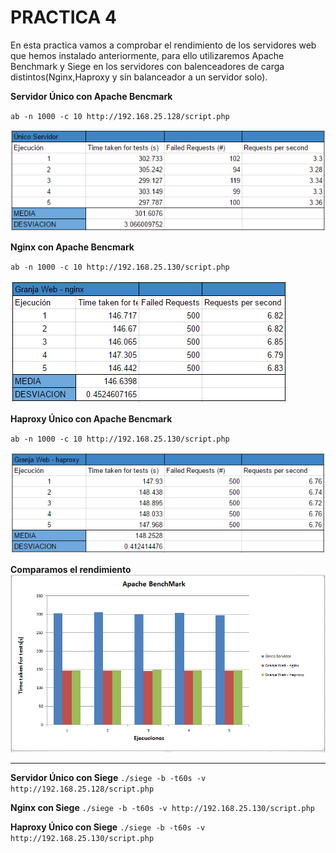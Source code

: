 

# **PRACTICA 4**


En esta practica vamos a comprobar el rendimiento de los servidores web que hemos instalado anteriormente, para ello utilizaremos Apache Benchmark y Siege en los servidores con balenceadores de carga distintos(Nginx,Haproxy y sin balanceador a un servidor solo).

**Servidor Único con Apache Bencmark**

`ab -n 1000 -c 10 http://192.168.25.128/script.php`

![imagen](https://github.com/AlejandroRP/swap1516/blob/master/Practica4/AB-Servidor%20Unico.PNG)


**Nginx con Apache Bencmark**

`ab -n 1000 -c 10 http://192.168.25.130/script.php`

![imagen](https://github.com/AlejandroRP/swap1516/blob/master/Practica4/AB-Nginx.PNG)  


**Haproxy Único con Apache Bencmark**

`ab -n 1000 -c 10 http://192.168.25.130/script.php`

![imagen](https://github.com/AlejandroRP/swap1516/blob/master/Practica4/AB-%20Haproxy.PNG)



**Comparamos el rendimiento**
![imagen](https://github.com/AlejandroRP/swap1516/blob/master/Practica4/Grafica%20Apache%20Benchmark.PNG)


---------------------------------------------------------------------------------

**Servidor Único con Siege**
`./siege -b -t60s -v http://192.168.25.128/script.php`

**Nginx con Siege**
`./siege -b -t60s -v http://192.168.25.130/script.php`


**Haproxy Único con Siege**
`./siege -b -t60s -v http://192.168.25.130/script.php`    


